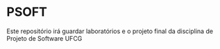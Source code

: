 # PSOFT
Este repositório irá guardar laboratórios e o projeto final da disciplina de Projeto de Software UFCG
